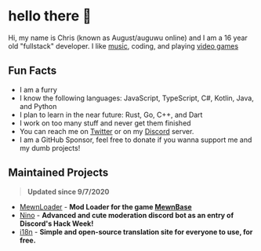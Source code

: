 # hello there 👋
Hi, my name is Chris (known as August/auguwu online) and I am a 16 year old "fullstack" developer. I like [music](https://last.fm/user/auguwu), coding, and playing [video games](https://steamcommunity.com/id/auguwu/)

## Fun Facts
- I am a furry
- I know the following languages: JavaScript, TypeScript, C#, Kotlin, Java, and Python
- I plan to learn in the near future: Rust, Go, C++, and Dart
- I work on too many stuff and never get them finished
- You can reach me on [Twitter](https://twitter.com/auguuwu) or on my [Discord](https://discord.gg/yDnbEDH) server.
- I am a GitHub Sponsor, feel free to donate if you wanna support me and my dumb projects!

## Maintained Projects
> **Updated since 9/7/2020**

- [MewnLoader](https://github.com/MewnLoader) - **Mod Loader for the game [MewnBase](https://store.steampowered.com/app/743130/MewnBase/)**
- [Nino](https://github.com/NinoDiscord/Nino) - **Advanced and cute moderation discord bot as an entry of Discord's Hack Week!**
- [i18n](https://github.com/auguwu/i18n) - **Simple and open-source translation site for everyone to use, for free.**
